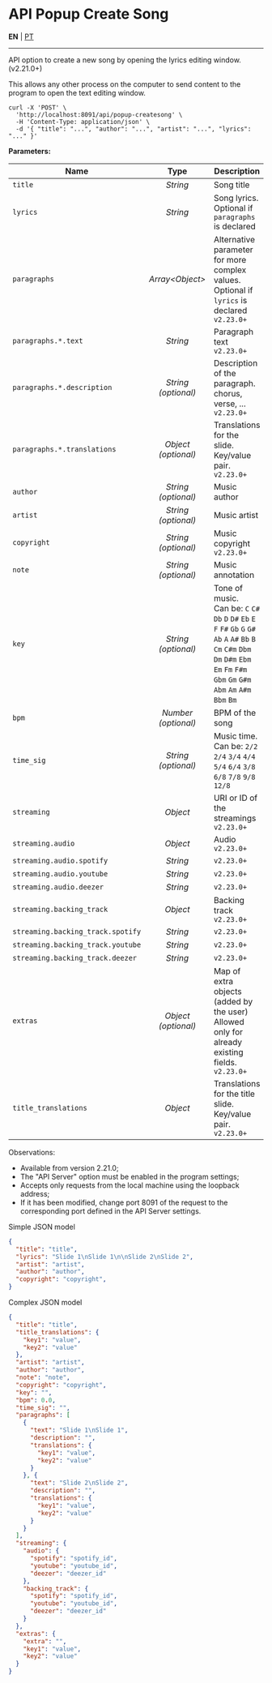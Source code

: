 # API Popup Create Song

**EN** | [PT](https://github.com/holyrics/Scripts/blob/main/ApiPopupCreateSong.md)

---


API option to create a new song by opening the lyrics editing window. (v2.21.0+)

This allows any other process on the computer to send content to the program to open the text editing window.

```
curl -X 'POST' \
  'http://localhost:8091/api/popup-createsong' \
  -H 'Content-Type: application/json' \
  -d '{ "title": "...", "author": "...", "artist": "...", "lyrics": "..." }'
```

**Parameters:**

| Name | Type  | Description |
| ---- | :---: | ------------|
| `title` | _String_ | Song title |
| `lyrics` | _String_ | Song lyrics.<br>Optional if `paragraphs` is declared |
| `paragraphs` | _Array&lt;Object&gt;_ | Alternative parameter for more complex values.<br>Optional if `lyrics` is declared `v2.23.0+` |
| `paragraphs.*.text` | _String_ | Paragraph text `v2.23.0+` |
| `paragraphs.*.description` | _String (optional)_ | Description of the paragraph. chorus, verse, ... `v2.23.0+` |
| `paragraphs.*.translations` | _Object (optional)_ | Translations for the slide.<br>Key/value pair. `v2.23.0+` |
| `author` | _String (optional)_ | Music author |
| `artist` | _String (optional)_ | Music artist |
| `copyright` | _String (optional)_ | Music copyright `v2.23.0+` |
| `note` | _String (optional)_ | Music annotation |
| `key` | _String (optional)_ | Tone of music.<br>Can be: `C` `C#` `Db` `D` `D#` `Eb` `E` `F` `F#` `Gb` `G` `G#` `Ab` `A` `A#` `Bb` `B` `Cm` `C#m` `Dbm` `Dm` `D#m` `Ebm` `Em` `Fm` `F#m` `Gbm` `Gm` `G#m` `Abm` `Am` `A#m` `Bbm` `Bm` |
| `bpm` | _Number (optional)_ | BPM of the song |
| `time_sig` | _String (optional)_ | Music time.<br>Can be: `2/2` `2/4` `3/4` `4/4` `5/4` `6/4` `3/8` `6/8` `7/8` `9/8` `12/8` |
| `streaming` | _Object_ | URI or ID of the streamings `v2.23.0+` |
| `streaming.audio` | _Object_ | Audio `v2.23.0+` |
| `streaming.audio.spotify` | _String_ |  `v2.23.0+` |
| `streaming.audio.youtube` | _String_ |  `v2.23.0+` |
| `streaming.audio.deezer` | _String_ |  `v2.23.0+` |
| `streaming.backing_track` | _Object_ | Backing track `v2.23.0+` |
| `streaming.backing_track.spotify` | _String_ |  `v2.23.0+` |
| `streaming.backing_track.youtube` | _String_ |  `v2.23.0+` |
| `streaming.backing_track.deezer` | _String_ |  `v2.23.0+` |
| `extras` | _Object (optional)_ | Map of extra objects (added by the user)<br>Allowed only for already existing fields. `v2.23.0+` |
| `title_translations` | _Object_ | Translations for the title slide.<br>Key/value pair. `v2.23.0+` |


Observations:<br>
- Available from version 2.21.0;
- The "API Server" option must be enabled in the program settings;
- Accepts only requests from the local machine using the loopback address;
- If it has been modified, change port 8091 of the request to the corresponding port defined in the API Server settings.

Simple JSON model
```json
{
  "title": "title",
  "lyrics": "Slide 1\nSlide 1\n\nSlide 2\nSlide 2",
  "artist": "artist",
  "author": "author",
  "copyright": "copyright",
}
```

Complex JSON model
```json
{
  "title": "title",
  "title_translations": {
    "key1": "value",
    "key2": "value"
  },
  "artist": "artist",
  "author": "author",
  "note": "note",
  "copyright": "copyright",
  "key": "",
  "bpm": 0.0,
  "time_sig": "",
  "paragraphs": [
    {
      "text": "Slide 1\nSlide 1",
      "description": "",
      "translations": {
        "key1": "value",
        "key2": "value"
      }
    }, {
      "text": "Slide 2\nSlide 2",
      "description": "",
      "translations": {
        "key1": "value",
        "key2": "value"
      }
    }
  ],
  "streaming": {
    "audio": {
      "spotify": "spotify_id",
      "youtube": "youtube_id",
      "deezer": "deezer_id"
    },
    "backing_track": {
      "spotify": "spotify_id",
      "youtube": "youtube_id",
      "deezer": "deezer_id"
    }
  },
  "extras": {
    "extra": "",
    "key1": "value",
    "key2": "value"
  }
}
```